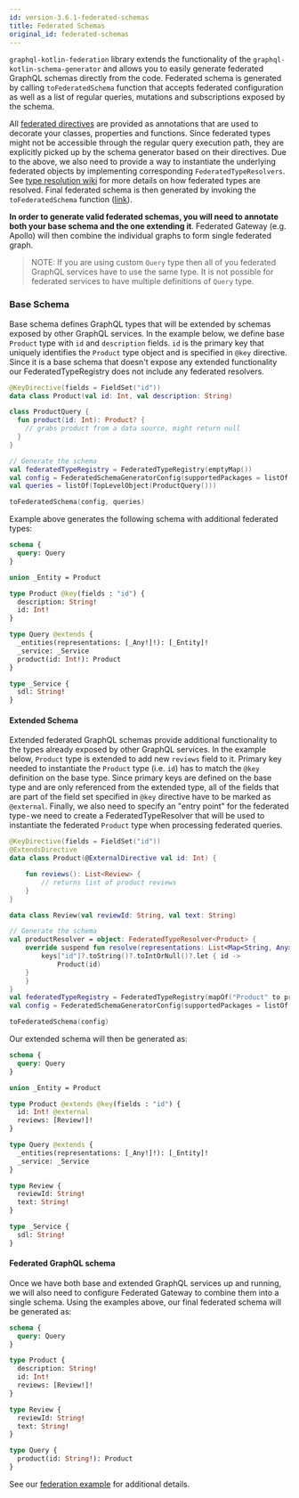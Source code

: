 ```yaml
---
id: version-3.6.1-federated-schemas
title: Federated Schemas
original_id: federated-schemas
---
```


`graphql-kotlin-federation` library extends the functionality of the `graphql-kotlin-schema-generator` and allows you to
easily generate federated GraphQL schemas directly from the code. Federated schema is generated by calling
`toFederatedSchema` function that accepts federated configuration as well as a list of regular queries, mutations and
subscriptions exposed by the schema.

All [federated directives](federated-directives) are provided as annotations that are used to decorate your classes,
properties and functions. Since federated types might not be accessible through the regular query execution path, they
are explicitly picked up by the schema generator based on their directives. Due to the above, we also need to provide
a way to instantiate the underlying federated objects by implementing corresponding `FederatedTypeResolvers`. See
[type resolution wiki](type-resolution) for more details on how federated types are resolved. Final federated schema
is then generated by invoking the `toFederatedSchema` function
([link](https://github.com/ExpediaGroup/graphql-kotlin/blob/master/graphql-kotlin-federation/src/main/kotlin/com/expediagroup/graphql/federation/toFederatedSchema.kt#L34)).

**In order to generate valid federated schemas, you will need to annotate both your base schema and the one extending
it**. Federated Gateway (e.g. Apollo) will then combine the individual graphs to form single federated graph.

> NOTE: If you are using custom `Query` type then all of you federated GraphQL services have to use the same type. It is
> not possible for federated services to have multiple definitions of `Query` type.

### Base Schema

Base schema defines GraphQL types that will be extended by schemas exposed by other GraphQL services. In the example
below, we define base `Product` type with `id` and `description` fields. `id` is the primary key that uniquely
identifies the `Product` type object and is specified in `@key` directive. Since it is a base schema that doesn't expose
any extended functionality our FederatedTypeRegistry does not include any federated resolvers.

```kotlin
@KeyDirective(fields = FieldSet("id"))
data class Product(val id: Int, val description: String)

class ProductQuery {
  fun product(id: Int): Product? {
    // grabs product from a data source, might return null
  }
}

// Generate the schema
val federatedTypeRegistry = FederatedTypeRegistry(emptyMap())
val config = FederatedSchemaGeneratorConfig(supportedPackages = listOf("org.example"), hooks = FederatedSchemaGeneratorHooks(federatedTypeRegistry))
val queries = listOf(TopLevelObject(ProductQuery()))

toFederatedSchema(config, queries)
```

Example above generates the following schema with additional federated types:

```graphql
schema {
  query: Query
}

union _Entity = Product

type Product @key(fields : "id") {
  description: String!
  id: Int!
}

type Query @extends {
  _entities(representations: [_Any!]!): [_Entity]!
  _service: _Service
  product(id: Int!): Product
}

type _Service {
  sdl: String!
}
```

#### Extended Schema

Extended federated GraphQL schemas provide additional functionality to the types already exposed by other GraphQL
services. In the example below, `Product` type is extended to add new `reviews` field to it. Primary key needed to
instantiate the `Product` type (i.e. `id`) has to match the `@key` definition on the base type. Since primary keys are
defined on the base type and are only referenced from the extended type, all of the fields that are part of the field
set specified in `@key` directive have to be marked as `@external`. Finally, we also need to specify an "entry point"
for the federated type - we need to create a FederatedTypeResolver that will be used to instantiate the federated
`Product` type when processing federated queries.

```kotlin
@KeyDirective(fields = FieldSet("id"))
@ExtendsDirective
data class Product(@ExternalDirective val id: Int) {

    fun reviews(): List<Review> {
        // returns list of product reviews
    }
}

data class Review(val reviewId: String, val text: String)

// Generate the schema
val productResolver = object: FederatedTypeResolver<Product> {
    override suspend fun resolve(representations: List<Map<String, Any>>): List<Product?> = representations.map { keys ->
        keys["id"]?.toString()?.toIntOrNull()?.let { id ->
            Product(id)
	}
    }
}
val federatedTypeRegistry = FederatedTypeRegistry(mapOf("Product" to productResolver))
val config = FederatedSchemaGeneratorConfig(supportedPackages = listOf("org.example"), hooks = FederatedSchemaGeneratorHooks(federatedTypeRegistry))

toFederatedSchema(config)
```

Our extended schema will then be generated as:

```graphql
schema {
  query: Query
}

union _Entity = Product

type Product @extends @key(fields : "id") {
  id: Int! @external
  reviews: [Review!]!
}

type Query @extends {
  _entities(representations: [_Any!]!): [_Entity]!
  _service: _Service
}

type Review {
  reviewId: String!
  text: String!
}

type _Service {
  sdl: String!
}
```

#### Federated GraphQL schema

Once we have both base and extended GraphQL services up and running, we will also need to configure Federated Gateway
to combine them into a single schema. Using the examples above, our final federated schema will be generated as:

```graphql
schema {
  query: Query
}

type Product {
  description: String!
  id: Int!
  reviews: [Review!]!
}

type Review {
  reviewId: String!
  text: String!
}

type Query {
  product(id: String!): Product
}
```

See our [federation example](https://github.com/ExpediaGroup/graphql-kotlin/tree/master/examples/federation) for additional details.
